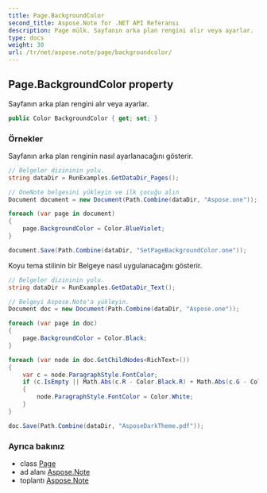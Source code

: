 ```yaml
---
title: Page.BackgroundColor
second_title: Aspose.Note for .NET API Referansı
description: Page mülk. Sayfanın arka plan rengini alır veya ayarlar.
type: docs
weight: 30
url: /tr/net/aspose.note/page/backgroundcolor/
---
```

## Page.BackgroundColor property

Sayfanın arka plan rengini alır veya ayarlar.

```csharp
public Color BackgroundColor { get; set; }
```

### Örnekler

Sayfanın arka plan renginin nasıl ayarlanacağını gösterir.

```csharp
// Belgeler dizininin yolu.
string dataDir = RunExamples.GetDataDir_Pages();

// OneNote belgesini yükleyin ve ilk çocuğu alın           
Document document = new Document(Path.Combine(dataDir, "Aspose.one"));

foreach (var page in document)
{
    page.BackgroundColor = Color.BlueViolet;
}

document.Save(Path.Combine(dataDir, "SetPageBackgroundColor.one"));
```

Koyu tema stilinin bir Belgeye nasıl uygulanacağını gösterir.

```csharp
// Belgeler dizininin yolu.
string dataDir = RunExamples.GetDataDir_Text();

// Belgeyi Aspose.Note'a yükleyin.
Document doc = new Document(Path.Combine(dataDir, "Aspose.one"));

foreach (var page in doc)
{
    page.BackgroundColor = Color.Black;
}

foreach (var node in doc.GetChildNodes<RichText>())
{
    var c = node.ParagraphStyle.FontColor;
    if (c.IsEmpty || Math.Abs(c.R - Color.Black.R) + Math.Abs(c.G - Color.Black.G) + Math.Abs(c.B - Color.Black.B) <= 30)
    {
        node.ParagraphStyle.FontColor = Color.White;
    }
}

doc.Save(Path.Combine(dataDir, "AsposeDarkTheme.pdf"));
```

### Ayrıca bakınız

* class [Page](../)
* ad alanı [Aspose.Note](../../page/)
* toplantı [Aspose.Note](../../../)


